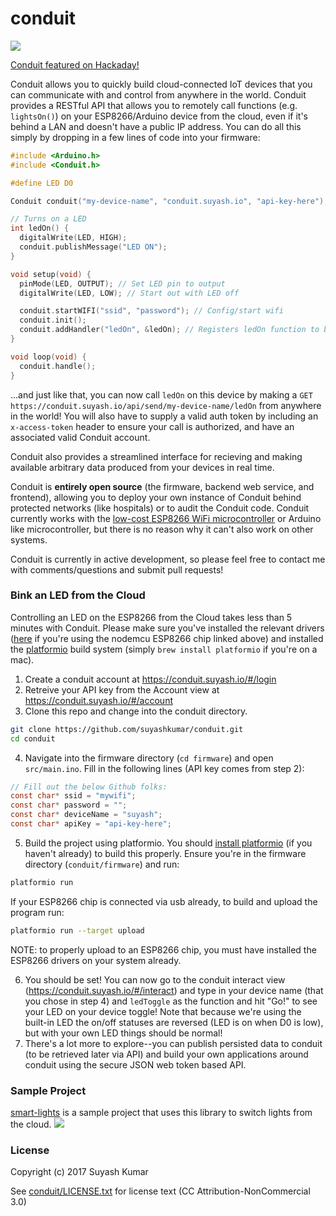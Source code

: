 # conduit
<a href="https://travis-ci.org/suyashkumar/conduit" target="_blank"><img src="https://travis-ci.org/suyashkumar/conduit.svg?branch=master" /></a>

[Conduit featured on Hackaday!](http://hackaday.com/2017/01/17/servo-controlled-iot-light-switches/)

Conduit allows you to quickly build cloud-connected IoT devices that you can communicate with and control from anywhere in the world. Conduit provides a RESTful API that allows you to remotely call functions (e.g. `lightsOn()`) on your ESP8266/Arduino device from the cloud, even if it's behind a LAN and doesn't have a public IP address. You can do all this simply by dropping in a few lines of code into your firmware:

```C
#include <Arduino.h>
#include <Conduit.h>

#define LED D0

Conduit conduit("my-device-name", "conduit.suyash.io", "api-key-here"); // init Conduit

// Turns on a LED
int ledOn() {
  digitalWrite(LED, HIGH);
  conduit.publishMessage("LED ON");
}

void setup(void) {
  pinMode(LED, OUTPUT); // Set LED pin to output
  digitalWrite(LED, LOW); // Start out with LED off

  conduit.startWIFI("ssid", "password"); // Config/start wifi
  conduit.init();
  conduit.addHandler("ledOn", &ledOn); // Registers ledOn function to be callable remotely
}

void loop(void) {
  conduit.handle();
}
```

...and just like that, you can now call `ledOn` on this device by making a `GET https://conduit.suyash.io/api/send/my-device-name/ledOn` from anywhere in the world! You will also have to supply a valid auth token by including an `x-access-token` header to ensure your call is authorized, and have an associated valid Conduit account. 

Conduit also provides a streamlined interface for recieving and making available arbitrary data produced from your devices in real time. 

Conduit is **entirely open source** (the firmware, backend web service, and frontend), allowing you to deploy your own instance of Conduit behind protected networks (like hospitals) or to audit the Conduit code. Conduit currently works with the [low-cost ESP8266 WiFi microcontroller](https://www.amazon.com/HiLetgo-Version-NodeMCU-Internet-Development/dp/B010O1G1ES/ref=sr_1_3?ie=UTF8&qid=1483953570&sr=8-3&keywords=nodemcu+esp8266) or Arduino like microcontroller, but there is no reason why it can't also work on other systems.

Conduit is currently in active development, so please feel free to contact me with comments/questions and submit pull requests!

### Bink an LED from the Cloud
Controlling an LED on the ESP8266 from the Cloud takes less than 5 minutes with Conduit. Please make sure you've installed the relevant drivers ([here](https://www.silabs.com/products/mcu/Pages/USBtoUARTBridgeVCPDrivers.aspx) if you're using the nodemcu ESP8266 chip linked above) and installed the [platformio](http://docs.platformio.org/en/latest/installation.html) build system (simply `brew install platformio` if you're on a mac).

1. Create a conduit account at https://conduit.suyash.io/#/login
2. Retreive your API key from the Account view at https://conduit.suyash.io/#/account
3. Clone this repo and change into the conduit directory.

  ```sh
  git clone https://github.com/suyashkumar/conduit.git
  cd conduit
  ```
4. Navigate into the firmware directory (`cd firmware`) and open `src/main.ino`. Fill in the following lines (API key comes from step 2):

  ```C
  // Fill out the below Github folks:
  const char* ssid = "mywifi";
  const char* password = "";
  const char* deviceName = "suyash";
  const char* apiKey = "api-key-here";
  ```
5. Build the project using platformio. You should [install platformio](http://docs.platformio.org/en/latest/installation.html#python-package-manager) (if you haven't already) to build this properly. Ensure you're in the firmware directory (`conduit/firmware`) and run:

  ```sh
  platformio run
  ```
  If your ESP8266 chip is connected via usb already, to build and upload the program run:
  ```sh
  platformio run --target upload
  ```
  NOTE: to properly upload to an ESP8266 chip, you must have installed the ESP8266 drivers on your system already.

6. You should be set! You can now go to the conduit interact view (https://conduit.suyash.io/#/interact) and type in your device name (that you chose in step 4) and `ledToggle` as the function and hit "Go!" to see your LED on your device toggle! Note that because we're using the built-in LED the on/off statuses are reversed (LED is on when D0 is low), but with your own LED things should be normal!
7. There's a lot more to explore--you can publish persisted data to conduit (to be retrieved later via API) and build your own applications around conduit using the secure JSON web token based API.

### Sample Project
[smart-lights](https://github.com/suyashkumar/smart-lights) is a sample project that uses this library to switch lights from the cloud. 
![](https://github.com/suyashkumar/smart-lights/blob/master/img/lightswitch.gif)

### License 
Copyright (c) 2017 Suyash Kumar

See [conduit/LICENSE.txt](https://github.com/suyashkumar/conduit/blob/master/LICENSE.txt) for license text (CC Attribution-NonCommercial 3.0)
